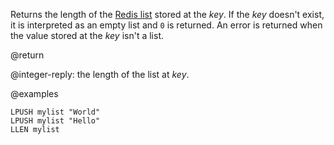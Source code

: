 Returns the length of the [Redis list](/docs/data-types/lists) stored at the _key_.
If the _key_ doesn't exist, it is interpreted as an empty list and `0` is returned.
An error is returned when the value stored at the _key_ isn't a list.

@return

@integer-reply: the length of the list at _key_.

@examples

```cli
LPUSH mylist "World"
LPUSH mylist "Hello"
LLEN mylist
```
